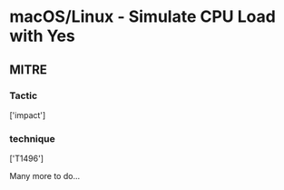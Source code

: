 # macOS/Linux - Simulate CPU Load with Yes

## MITRE

### Tactic
['impact']

### technique
['T1496']

Many more to do...
